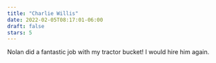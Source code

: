 ```yaml
---
title: "Charlie Willis"
date: 2022-02-05T08:17:01-06:00
draft: false
stars: 5
---
```

Nolan did a fantastic job with my tractor bucket! I would hire him again.
